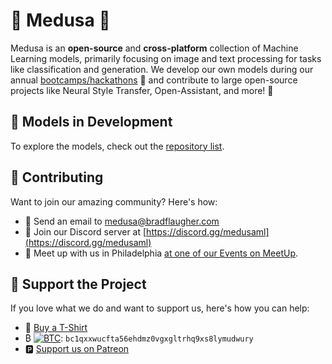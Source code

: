 # 🐍 Medusa 🐍

Medusa is an **open-source** and **cross-platform** collection of Machine Learning models, primarily focusing on image and text processing for tasks like classification and generation. We develop our own models during our annual [bootcamps/hackathons](https://bradflaugher.com/bootcamp.html) 🚀 and contribute to large open-source projects like Neural Style Transfer, Open-Assistant, and more! 💪

## 🌟 Models in Development

To explore the models, check out the [repository list](https://github.com/orgs/Medusa-ML/repositories).

## 💬 Contributing

Want to join our amazing community? Here's how:

* 📧 Send an email to [medusa@bradflaugher.com](mailto:medusa@bradflaugher.com)
* 💬 Join our Discord server at [https://discord.gg/medusaml](https://discord.gg/medusaml)
* 🍻 Meet up with us in Philadelphia [at one of our Events on MeetUp](https://www.meetup.com/philadelphia-data-engineer-career-growers-group/).
## 💖 Support the Project

If you love what we do and want to support us, here's how you can help:

* 👕 [Buy a T-Shirt](https://store.bradflaugher.com/)
* ₿ [![BTC](https://img.shields.io/badge/-Bitcoin-5b5b5b?logo=bitcoin)](https://explorer.btc.com/btc/address/bc1qxxwucfta56ehdmz0vgxgltrhq9xs8lymudwury): `bc1qxxwucfta56ehdmz0vgxgltrhq9xs8lymudwury`
* 🅿️ [Support us on Patreon](https://www.patreon.com/bradflaugher)
